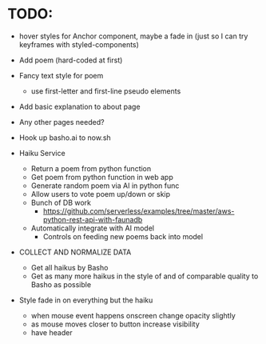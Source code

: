 # TODO:

* hover styles for Anchor component, maybe a fade in (just so I can try
  keyframes with styled-components)
* Add poem (hard-coded at first)
* Fancy text style for poem
  * use first-letter and first-line pseudo elements
* Add basic explanation to about page

* Any other pages needed?

* Hook up basho.ai to now.sh

* Haiku Service

  * Return a poem from python function
  * Get poem from python function in web app
  * Generate random poem via AI in python func
  * Allow users to vote poem up/down or skip
  * Bunch of DB work
    * https://github.com/serverless/examples/tree/master/aws-python-rest-api-with-faunadb
  * Automatically integrate with AI model
    * Controls on feeding new poems back into model

* COLLECT AND NORMALIZE DATA

  * Get all haikus by Basho
  * Get as many more haikus in the style of and of comparable quality to Basho
    as possible

* Style fade in on everything but the haiku
  * when mouse event happens onscreen change opacity slightly
  * as mouse moves closer to button increase visibility
  * have header <Title /> refresh and then fade out upon vote button click

# Notes:

functionally structured like randoma11y.com (but not necessarily the same look)

http://webdesignernotebook.com/examples/twinkle-twinkle.html (shows poem
styling)

https://www.poetrygenerator.ninja/poem/a1a915bf94233c75 (poem styling) (AI poem
generator)
